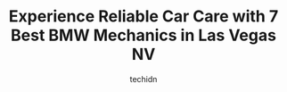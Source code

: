 ---
layout: ampstory
image: https://images.unsplash.com/photo-1541443131876-44b03de101c5?ixlib=rb-4.0.3&ixid=MnwxMjA3fDB8MHxwaG90by1wYWdlfHx8fGVufDB8fHx8&auto=format&fit=crop&w=640&h=853&q=80
author: techidn
featured: false
description: For top-quality automotive repairs and maintenance, visit the 7 best BMW Mechanic in Las Vegas NV, USA. Their reputation for excellence and their dedication to customer satisfaction make the
title: Experience Reliable Car Care with 7 Best BMW Mechanics in Las Vegas NV
cover:
   title: Experience Reliable Car Care with 7 Best BMW Mechanics in Las Vegas NV
   subtitle: Rickpate
   background: https://images.unsplash.com/photo-1541443131876-44b03de101c5?ixlib=rb-4.0.3&ixid=MnwxMjA3fDB8MHxwaG90by1wYWdlfHx8fGVufDB8fHx8&auto=format&fit=crop&w=640&h=853&q=80

pages: 
 - layout: thirds
   top: <h1>#1 Franks European Service</h1>
   bottom: "<p>Referred here by a friend like most people.... Came in with an older Mercedes 90s model. Informed Matthew my service advisor it was leaking fuel and had loss of power up </p>"
   background: https://www.knot35.com/toplist/wp-content/uploads/2023/06/best-bmw-mechanic-1-in-las-vegas-nv-1685834737.jpeg
   backgroundblur: true
 - layout: thirds
   top: <h1>#2 European Motor Cars Service & Repair</h1>
   bottom: "<p>3440 Spring Mountain Rd, Las Vegas, NV 89102, United States</p>"
   background: https://www.knot35.com/toplist/wp-content/uploads/2023/06/best-bmw-mechanic-2-in-las-vegas-nv-1685834738.jpeg
   cta:
      link: https://www.knot35.com/toplist/experience-reliable-car-care-with-7-best-bmw-mechanics-in-las-vegas-nv/
      text: Experience Reliable Car Care with 7 Best BMW Mechanics in Las Vegas NV
 - layout: thirds
   top: <h1>#3 G & G Autohaus</h1>
   bottom: "<p>325 S Decatur Blvd, Las Vegas, NV 89107, United States</p>"
   background: https://www.knot35.com/toplist/wp-content/uploads/2023/06/best-bmw-mechanic-3-in-las-vegas-nv-1685834738.jpeg
   cta:
      link: https://www.knot35.com/toplist/experience-reliable-car-care-with-7-best-bmw-mechanics-in-las-vegas-nv/
      text: Experience Reliable Car Care with 7 Best BMW Mechanics in Las Vegas NV
 - layout: thirds
   top: <h1>#4 USA Auto Services #1</h1>
   bottom: "<p>2695 S Decatur Blvd #100, Las Vegas, NV 89102, United States</p>"
   background: https://images.unsplash.com/photo-1488554378835-f7acf46e6c98?ixlib=rb-4.0.3&ixid=MnwxMjA3fDB8MHxwaG90by1wYWdlfHx8fGVufDB8fHx8&auto=format&fit=crop&w=640&h=853&q=80
   cta:
      link: https://www.knot35.com/toplist/experience-reliable-car-care-with-7-best-bmw-mechanics-in-las-vegas-nv/
      text: Experience Reliable Car Care with 7 Best BMW Mechanics in Las Vegas NV
 - layout: thirds
   top: <h1>#5 Werkstatte BMW Only Automotive</h1>
   bottom: "<p>2905 N Green Valley Pkwy, Henderson, NV 89014, United States</p>"
   background: https://images.unsplash.com/photo-1618556658017-fd9c732d1360?ixlib=rb-4.0.3&ixid=MnwxMjA3fDB8MHxwaG90by1wYWdlfHx8fGVufDB8fHx8&auto=format&fit=crop&w=640&h=853&q=80
   cta:
      link: https://www.knot35.com/toplist/experience-reliable-car-care-with-7-best-bmw-mechanics-in-las-vegas-nv/
      text: Experience Reliable Car Care with 7 Best BMW Mechanics in Las Vegas NV
 - layout: thirds
   top: <h1>#6 Desert Oasis European Auto Service & Repair</h1>
   bottom: "<p>2079 S Rainbow Blvd, Las Vegas, NV 89146, United States</p>"
   background: https://images.unsplash.com/photo-1618005182384-a83a8bd57fbe?ixlib=rb-4.0.3&ixid=MnwxMjA3fDB8MHxwaG90by1wYWdlfHx8fGVufDB8fHx8&auto=format&fit=crop&w=640&h=853&q=80
   cta:
      link: https://www.knot35.com/toplist/experience-reliable-car-care-with-7-best-bmw-mechanics-in-las-vegas-nv/
      text: Experience Reliable Car Care with 7 Best BMW Mechanics in Las Vegas NV
 - layout: thirds
   top: <h1>#7 Southwest Bimmers</h1>
   bottom: "<p>6065 Hinson St, Las Vegas, NV 89118, United States</p>"
   background: https://images.unsplash.com/photo-1536745287225-21d689278fd1?ixlib=rb-4.0.3&ixid=MnwxMjA3fDB8MHxwaG90by1wYWdlfHx8fGVufDB8fHx8&auto=format&fit=crop&w=640&h=853&q=80
   cta:
      link: https://www.knot35.com/toplist/experience-reliable-car-care-with-7-best-bmw-mechanics-in-las-vegas-nv/
      text: Experience Reliable Car Care with 7 Best BMW Mechanics in Las Vegas NV
 - layout: thirds
   middle: Continue reading...
   background: https://images.unsplash.com/photo-1564951434112-64d74cc2a2d7?ixlib=rb-4.0.3&ixid=MnwxMjA3fDB8MHxwaG90by1wYWdlfHx8fGVufDB8fHx8&auto=format&fit=crop&w=640&h=853&q=80
   cta:
      link: https://www.knot35.com/toplist/experience-reliable-car-care-with-7-best-bmw-mechanics-in-las-vegas-nv/
      text: Experience Reliable Car Care with 7 Best BMW Mechanics in Las Vegas NV
      
---
